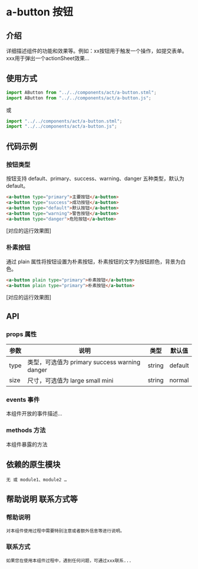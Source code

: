 
# a-button 按钮

## 介绍

详细描述组件的功能和效果等。例如：xx按钮用于触发一个操作，如提交表单。xxx用于弹出一个actionSheet效果...


## 使用方式
~~~js
import AButton from "../../components/act/a-button.stml";
import AButton from "../../components/act/a-button.js";
~~~
或
~~~js
import "../../components/act/a-button.stml";
import "../../components/act/a-button.js";
~~~

## 代码示例

### 按钮类型
按钮支持 default、primary、success、warning、danger 五种类型，默认为 default。

~~~html
<a-button type="primary">主要按钮</a-button>
<a-button type="success">成功按钮</a-button>
<a-button type="default">默认按钮</a-button>
<a-button type="warning">警告按钮</a-button>
<a-button type="danger">危险按钮</a-button>
~~~

[对应的运行效果图]

### 朴素按钮
通过 plain 属性将按钮设置为朴素按钮，朴素按钮的文字为按钮颜色，背景为白色。
~~~html
<a-button plain type="primary">朴素按钮</a-button>
<a-button plain type="primary">朴素按钮</a-button>
~~~

[对应的运行效果图]

## API

### props 属性

|  参数   | 说明  | 类型  | 默认值  |
|  ----  | ----  |----  |----  |
| type  | 类型，可选值为 primary success warning danger |string|default|
| size  | 尺寸，可选值为 large small mini |string|normal|

### events 事件

本组件开放的事件描述...


### methods 方法

本组件暴露的方法

## 依赖的原生模块

	无 或 module1、module2 …

## 帮助说明 联系方式等

### 帮助说明

	对本组件使用过程中需要特别注意或者额外信息等进行说明。

### 联系方式

	如果您在使用本组件过程中，遇到任何问题，可通过xxx联系...